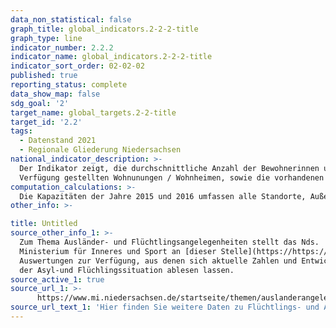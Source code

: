 ```yaml
---
data_non_statistical: false
graph_title: global_indicators.2-2-2-title
graph_type: line
indicator_number: 2.2.2
indicator_name: global_indicators.2-2-2-title
indicator_sort_order: 02-02-02
published: true
reporting_status: complete
data_show_map: false
sdg_goal: '2'
target_name: global_targets.2-2-title
target_id: '2.2'
tags:
  - Datenstand 2021
  - Regionale Gliederung Niedersachsen
national_indicator_description: >-
  Der Indikator zeigt, die durchschnittliche Anzahl der Bewohnerinnen und Bewohner in den von der Landesaufnahmebehörde zur
  Verfügung gestellten Wohnunungen / Wohnheimen, sowie die vorhandenen Kapazitäten.
computation_calculations: >-
  Die Kapazitäten der Jahre 2015 und 2016 umfassen alle Standorte, Außenstellen, Notunterkünfte und die im Rahmen der Verwaltungsvereinbarung geschaffenen Plätze. Ab 2017 werden alle Standorte sowie die Außenstellen abgebildet.
other_info: >-

title: Untitled
source_other_info_1: >-
  Zum Thema Ausländer- und Flüchtlingsangelegenheiten stellt das Nds.
  Ministerium für Inneres und Sport an [dieser Stelle](https://https://www.mi.niedersachsen.de/startseite/themen/auslanderangelegenheiten/zahlen_daten_fakten/statistische_daten/lagebilder-zu-fluechlings--und-auslaenderangelegenheiten-164283.html) monatlich statistische
  Auswertungen zur Verfügung, aus denen sich aktuelle Zahlen und Entwicklungen
  der Asyl-und Flüchlingssituation ablesen lassen.
source_active_1: true
source_url_1: >-
      https://www.mi.niedersachsen.de/startseite/themen/auslanderangelegenheiten/zahlen_daten_fakten/statistische_daten/lagebilder-zu-fluechlings--und-auslaenderangelegenheiten-164283.html
source_url_text_1: 'Hier finden Sie weitere Daten zu Flüchtlings- und Ausländerangelegenheiten'
---
```

